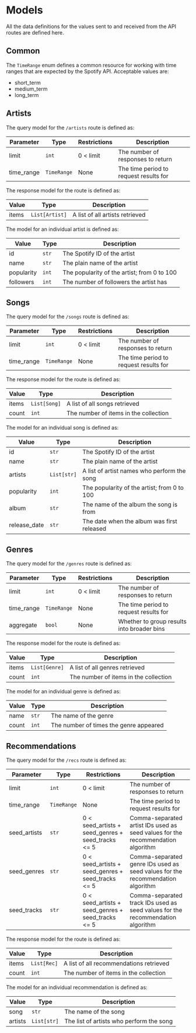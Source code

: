 # Models

All the data definitions for the values sent to and received from the API routes
are defined here.

## Common

The `TimeRange` enum defines a common resource for working with time ranges that
are expected by the Spotify API. Acceptable values are:

- short_term
- medium_term
- long_term

## Artists

The query model for the `/artists` route is defined as:

| Parameter  | Type        | Restrictions | Description                            |
| ---------- | ----------- | ------------ | -------------------------------------- |
| limit      | `int`       | 0 < limit    | The number of responses to return      |
| time_range | `TimeRange` | None         | The time period to request results for |

The response model for the route is defined as:

| Value | Type           | Description                     |
| ----- | -------------- | ------------------------------- |
| items | `List[Artist]` | A list of all artists retrieved |

The model for an individual artist is defined as:

| Value      | Type  | Description                                 |
| ---------- | ----- | ------------------------------------------- |
| id         | `str` | The Spotify ID of the artist                |
| name       | `str` | The plain name of the artist                |
| popularity | `int` | The popularity of the artist; from 0 to 100 |
| followers  | `int` | The number of followers the artist has      |

## Songs

The query model for the `/songs` route is defined as:

| Parameter  | Type        | Restrictions | Description                            |
| ---------- | ----------- | ------------ | -------------------------------------- |
| limit      | `int`       | 0 < limit    | The number of responses to return      |
| time_range | `TimeRange` | None         | The time period to request results for |

The response model for the route is defined as:

| Value | Type         | Description                           |
| ----- | ------------ | ------------------------------------- |
| items | `List[Song]` | A list of all songs retrieved         |
| count | `int`        | The number of items in the collection |

The model for an individual song is defined as:

| Value        | Type        | Description                                 |
| ------------ | ----------- | ------------------------------------------- |
| id           | `str`       | The Spotify ID of the artist                |
| name         | `str`       | The plain name of the artist                |
| artists      | `List[str]` | A list of artist names who perform the song |
| popularity   | `int`       | The popularity of the artist; from 0 to 100 |
| album        | `str`       | The name of the album the song is from      |
| release_date | `str`       | The date when the album was first released  |

## Genres

The query model for the `/genres` route is defined as:

| Parameter  | Type        | Restrictions | Description                                |
| ---------- | ----------- | ------------ | ------------------------------------------ |
| limit      | `int`       | 0 < limit    | The number of responses to return          |
| time_range | `TimeRange` | None         | The time period to request results for     |
| aggregate  | `bool`      | None         | Whether to group results into broader bins |

The response model for the route is defined as:

| Value | Type          | Description                           |
| ----- | ------------- | ------------------------------------- |
| items | `List[Genre]` | A list of all genres retrieved        |
| count | `int`         | The number of items in the collection |

The model for an individual genre is defined as:

| Value | Type  | Description                            |
| ----- | ----- | -------------------------------------- |
| name  | `str` | The name of the genre                  |
| count | `int` | The number of times the genre appeared |

## Recommendations

The query model for the `/recs` route is defined as:

| Parameter    | Type        | Restrictions                                      | Description                                                                     |
| ------------ | ----------- | ------------------------------------------------- | ------------------------------------------------------------------------------- |
| limit        | `int`       | 0 < limit                                         | The number of responses to return                                               |
| time_range   | `TimeRange` | None                                              | The time period to request results for                                          |
| seed_artists | `str`       | 0 < seed_artists + seed_genres + seed_tracks <= 5 | Comma-separated artist IDs used as seed values for the recommendation algorithm |
| seed_genres  | `str`       | 0 < seed_artists + seed_genres + seed_tracks <= 5 | Comma-separated genre IDs used as seed values for the recommendation algorithm  |
| seed_tracks  | `str`       | 0 < seed_artists + seed_genres + seed_tracks <= 5 | Comma-separated track IDs used as seed values for the recommendation algorithm  |

The response model for the route is defined as:

| Value | Type        | Description                             |
| ----- | ----------- | --------------------------------------- |
| items | `List[Rec]` | A list of all recommendations retrieved |
| count | `int`       | The number of items in the collection   |

The model for an individual recommendation is defined as:

| Value   | Type        | Description                              |
| ------- | ----------- | ---------------------------------------- |
| song    | `str`       | The name of the song                     |
| artists | `List[str]` | The list of artists who perform the song |
